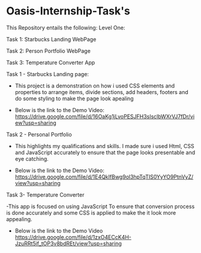 # Oasis-Internship-Task's

This Repository entails the following:
Level One:

Task 1: Starbucks Landing WebPage

Task 2: Person Portfolio WebPage

Task 3: Temperature Converter App


Task 1 - Starbucks Landing page:

- This project is a demonstration on how i used CSS elements and properties to arrange items, divide sections, add headers, footers and do some styling to make the page look apealing

- Below is the link to the Demo Video:
https://drive.google.com/file/d/16OaKg1jLvoPESJFH3sIsclbWXrVJ7fDr/view?usp=sharing


Task 2 - Personal Portfolio

- This  highlights my qualifications and skills. I made sure i used Html, CSS and JavaScript accurately to ensure that the page looks presentable and eye catching.

- Below is the link to the Demo Video:
https://drive.google.com/file/d/1E4QkIfBwg9ol3hpTqTIS0YyYO9PtnVyZ/view?usp=sharing

Task 3- Temperature Converter

  -This app is focused on using JavaScript To ensure that conversion process is done accurately and some CSS is applied to make the it look more appealing.

- Below is the link to the Demo Video
https://drive.google.com/file/d/1zxO4ECcK4H-JzuRRt5if_tOP3v8bdREt/view?usp=sharing

